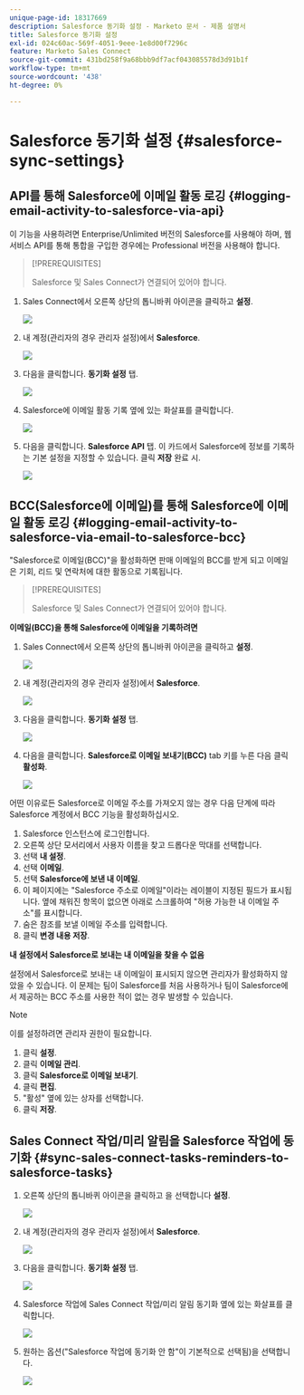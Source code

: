 ```yaml
---
unique-page-id: 18317669
description: Salesforce 동기화 설정 - Marketo 문서 - 제품 설명서
title: Salesforce 동기화 설정
exl-id: 024c60ac-569f-4051-9eee-1e8d00f7296c
feature: Marketo Sales Connect
source-git-commit: 431bd258f9a68bbb9df7acf043085578d3d91b1f
workflow-type: tm+mt
source-wordcount: '438'
ht-degree: 0%

---
```


# Salesforce 동기화 설정 {#salesforce-sync-settings}

## API를 통해 Salesforce에 이메일 활동 로깅 {#logging-email-activity-to-salesforce-via-api}

이 기능을 사용하려면 Enterprise/Unlimited 버전의 Salesforce를 사용해야 하며, 웹 서비스 API를 통해 통합을 구입한 경우에는 Professional 버전을 사용해야 합니다.

>[!PREREQUISITES]
>
>Salesforce 및 Sales Connect가 연결되어 있어야 합니다.

1. Sales Connect에서 오른쪽 상단의 톱니바퀴 아이콘을 클릭하고 **설정**.

   ![](assets/one-2.png)

1. 내 계정(관리자의 경우 관리자 설정)에서 **Salesforce**.

   ![](assets/two-2.png)

1. 다음을 클릭합니다. **동기화 설정** 탭.

   ![](assets/three-1.png)

1. Salesforce에 이메일 활동 기록 옆에 있는 화살표를 클릭합니다.

   ![](assets/four-1.png)

1. 다음을 클릭합니다. **Salesforce API** 탭. 이 카드에서 Salesforce에 정보를 기록하는 기본 설정을 지정할 수 있습니다. 클릭 **저장** 완료 시.

   ![](assets/five.png)

## BCC(Salesforce에 이메일)를 통해 Salesforce에 이메일 활동 로깅 {#logging-email-activity-to-salesforce-via-email-to-salesforce-bcc}

&quot;Salesforce로 이메일(BCC)&quot;을 활성화하면 판매 이메일의 BCC를 받게 되고 이메일은 기회, 리드 및 연락처에 대한 활동으로 기록됩니다.

>[!PREREQUISITES]
>
>Salesforce 및 Sales Connect가 연결되어 있어야 합니다.

**이메일(BCC)을 통해 Salesforce에 이메일을 기록하려면**

1. Sales Connect에서 오른쪽 상단의 톱니바퀴 아이콘을 클릭하고 **설정**.

   ![](assets/one-3.png)

1. 내 계정(관리자의 경우 관리자 설정)에서 **Salesforce**.

   ![](assets/two-3.png)

1. 다음을 클릭합니다. **동기화 설정** 탭.

   ![](assets/three-1.png)

1. 다음을 클릭합니다. **Salesforce로 이메일 보내기(BCC)** tab 키를 누른 다음 클릭 **활성화**.

   ![](assets/six-2.png)

어떤 이유로든 Salesforce로 이메일 주소를 가져오지 않는 경우 다음 단계에 따라 Salesforce 계정에서 BCC 기능을 활성화하십시오.

1. Salesforce 인스턴스에 로그인합니다.
1. 오른쪽 상단 모서리에서 사용자 이름을 찾고 드롭다운 막대를 선택합니다.
1. 선택 **내 설정**.
1. 선택 **이메일**.
1. 선택 **Salesforce에 보낸 내 이메일**.
1. 이 페이지에는 &quot;Salesforce 주소로 이메일&quot;이라는 레이블이 지정된 필드가 표시됩니다. 옆에 채워진 항목이 없으면 아래로 스크롤하여 &quot;허용 가능한 내 이메일 주소&quot;를 표시합니다.
1. 숨은 참조를 보낼 이메일 주소를 입력합니다.
1. 클릭 **변경 내용 저장**.

**내 설정에서 Salesforce로 보내는 내 이메일을 찾을 수 없음**

설정에서 Salesforce로 보내는 내 이메일이 표시되지 않으면 관리자가 활성화하지 않았을 수 있습니다. 이 문제는 팀이 Salesforce를 처음 사용하거나 팀이 Salesforce에서 제공하는 BCC 주소를 사용한 적이 없는 경우 발생할 수 있습니다.

>[!NOTE]
>
>이를 설정하려면 관리자 권한이 필요합니다.

1. 클릭 **설정**.
1. 클릭 **이메일 관리**.
1. 클릭 **Salesforce로 이메일 보내기**.
1. 클릭 **편집**.
1. &quot;활성&quot; 옆에 있는 상자를 선택합니다.
1. 클릭 **저장**.

## Sales Connect 작업/미리 알림을 Salesforce 작업에 동기화 {#sync-sales-connect-tasks-reminders-to-salesforce-tasks}

1. 오른쪽 상단의 톱니바퀴 아이콘을 클릭하고 을 선택합니다 **설정**.

   ![](assets/one-3.png)

1. 내 계정(관리자의 경우 관리자 설정)에서 **Salesforce**.

   ![](assets/two-2.png)

1. 다음을 클릭합니다. **동기화 설정** 탭.

   ![](assets/three-1.png)

1. Salesforce 작업에 Sales Connect 작업/미리 알림 동기화 옆에 있는 화살표를 클릭합니다.

   ![](assets/seven-2.png)

1. 원하는 옵션(&quot;Salesforce 작업에 동기화 안 함&quot;이 기본적으로 선택됨)을 선택합니다.

   ![](assets/eight.png)
